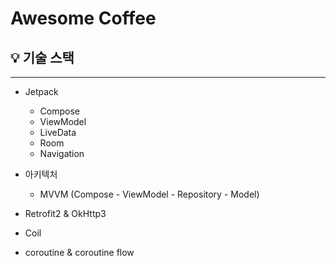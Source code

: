 # Awesome Coffee

## 💡 기술 스택
---
* Jetpack
  - Compose
  - ViewModel
  - LiveData
  - Room
  - Navigation

* 아키텍처
  - MVVM (Compose - ViewModel - Repository - Model)
    
* Retrofit2 & OkHttp3
* Coil
* coroutine & coroutine flow

